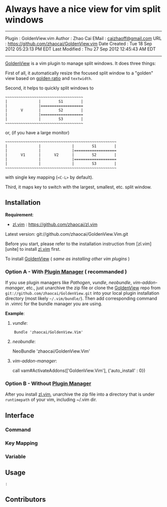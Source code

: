 # Always have a nice view for vim split windows

------------- - ----------------------------------------------------------
Plugin        : GoldenView.vim
Author        : Zhao Cai
EMail         : caizhaoff@gmail.com
URL           : https://github.com/zhaocai/GoldenView.vim
Date Created  : Tue 18 Sep 2012 05:23:13 PM EDT
Last Modified : Thu 27 Sep 2012 12:45:43 AM EDT
------------- - ----------------------------------------------------------

[GoldenView][GoldenView] is a vim plugin to manage split windows. It does three things:

First of all, it automatically resize the focused split window to a "golden" view based on [golden ratio][golden-ratio-wikipedia] and `textwidth`.

Second, it helps to quickly split windows to

    ~~~~~~~~~~~~~~~~~~~~~~~~~~~~~~~~~~~
    |              |        S1        |
    |              |===================
    |      V       |        S2        |
    |              |===================
    |              |        S3        |
    ~~~~~~~~~~~~~~~~~~~~~~~~~~~~~~~~~~~

or, (if you have a large monitor)

    ~~~~~~~~~~~~~~~~~~~~~~~~~~~~~~~~~~~~~~~~~~~~~~~~~~
    |              |              |        S1        |
    |              |              |===================
    |      V1      |      V2      |        S2        |
    |              |              |===================
    |              |              |        S3        |
    ~~~~~~~~~~~~~~~~~~~~~~~~~~~~~~~~~~~~~~~~~~~~~~~~~~

with single key mapping (`<C-L>` by default).



Third, it maps key to switch with the largest, smallest, etc. split window.





## Installation

**Requirement**:

+ [zl.vim][zl] : https://github.com/zhaocai/zl.vim

Latest version: git://github.com/zhaocai/GoldenView.Vim.git

Before you start, please refer to the installation instruction from [zl.vim][unite] to install [zl.vim][zl] first.

To install [GoldenView][GoldenView] ( *same as installing other vim plugins* )


### **Option A** - With [Plugin Manager][vim-plugin-manager] ( **recommanded** )

If you use plugin managers like *Pathogen*, *vundle*,
*neobundle*, *vim-addon-manager*, etc., just unarchive the zip file or clone the
[GoldenView][GoldenView] repo from
`git://github.com/zhaocai/GoldenView.git` into your local plugin installation directory
(most likely `~/.vim/bundle/`). Then add corresponding command in .vimrc for the
bundle manager you are using.


**Example**:

1. *vundle*:
```vim
    Bundle 'zhaocai/GoldenView.Vim'
```

2. *neobundle*:

    NeoBundle 'zhaocai/GoldenView.Vim'

3. *vim-addon-manager*:

    call vam#ActivateAddons(['GoldenView.Vim'], {'auto_install' : 0})

### **Option B** - Without [Plugin Manager][vim-plugin-manager]

After you install [zl.vim][zl], unarchive the zip file into a directory
that is under `runtimepath` of your vim, including ~/.vim dir.


## Interface

### Command 
### Key Mapping
### Variable 

## Usage

    :


## Contributors



[dwm]: http://www.vim.org/scripts/script.php?script_id=4186
[golden-ratio-plugin]: http://www.vim.org/scripts/script.php?script_id=3690
[golden-ratio-wikipedia]: http://en.wikipedia.org/wiki/Golden_ratio
[zl]: https://github.com/zhaocai/zl.vim "zl.vim vim script library"
[GoldenView]: https://github.com/zhaocai/GoldenView.Vim "GoldenView Vim Plugin"
[vim-plugin-manager]: http://vim-scripts.org/vim/tools.html "Vim Plugin Manangers"
